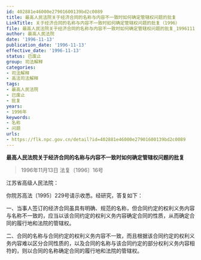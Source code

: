 ```yaml
---
id: 402881e46000e27901600139bd2c0089
title: 最高人民法院关于经济合同的名称与内容不一致时如何确定管辖权问题的批复
LinkTitle: 关于经济合同的名称与内容不一致时如何确定管辖权问题的批复（1996）
file: 最高人民法院关于经济合同的名称与内容不一致时如何确定管辖权问题的批复_19961113_402881e46000e27901600139bd2c0089.docx
author: 最高人民法院
date: '1996-11-13'
publication_date: '1996-11-13'
effective_date: '1996-11-13'
status: 已废止
group: 司法解释
categories:
- 司法解释
- 高法司法解释
tags:
- 最高人民法院
- 已废止
- 批复
years:
- 1996年
keywords:
- 名称
- 问题
urls:
- https://flk.npc.gov.cn/detail?id=402881e46000e27901600139bd2c0089
---
```


**最高人民法院关于经济合同的名称与内容不一致时如何确定管辖权问题的批复**

> 1996年11月13日 法复〔1996〕16号

江苏省高级人民法院：

你院苏高法〔1995〕229号请示收悉。经研究，答复如下：

一、当事人签订的经济合同虽具有明确、规范的名称，但合同约定的权利义务内容与名称不一致的，应当以该合同约定的权利义务内容确定合同的性质，从而确定合同的履行地和法院的管辖权。

二、合同的名称与合同约定的权利义务内容不一致，而且根据该合同约定的权利义务内容难以区分合同性质的，以及合同的名称与该合同约定的部分权利义务内容相符的，则以合同的名称确定合同的履行地和法院的管辖权。
